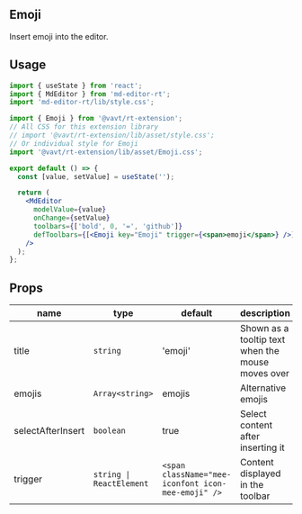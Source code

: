 ## Emoji

Insert emoji into the editor.

## Usage

```jsx
import { useState } from 'react';
import { MdEditor } from 'md-editor-rt';
import 'md-editor-rt/lib/style.css';

import { Emoji } from '@vavt/rt-extension';
// All CSS for this extension library
// import '@vavt/rt-extension/lib/asset/style.css';
// Or individual style for Emoji
import '@vavt/rt-extension/lib/asset/Emoji.css';

export default () => {
  const [value, setValue] = useState('');

  return (
    <MdEditor
      modelValue={value}
      onChange={setValue}
      toolbars={['bold', 0, '=', 'github']}
      defToolbars={[<Emoji key="Emoji" trigger={<span>emoji</span>} />]}
    />
  );
};
```

## Props

| name | type | default | description |
| --- | --- | --- | --- |
| title | `string` | 'emoji' | Shown as a tooltip text when the mouse moves over |
| emojis | `Array<string>` | emojis | Alternative emojis |
| selectAfterInsert | `boolean` | true | Select content after inserting it |
| trigger | `string \| ReactElement` | `<span className="mee-iconfont icon-mee-emoji" />` | Content displayed in the toolbar |
